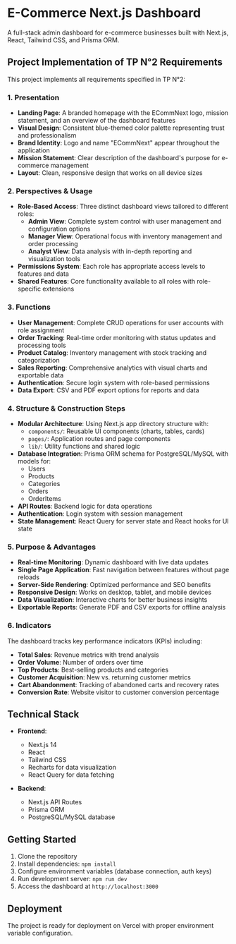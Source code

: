 
# E-Commerce Next.js Dashboard

A full-stack admin dashboard for e-commerce businesses built with Next.js, React, Tailwind CSS, and Prisma ORM.

## Project Implementation of TP N°2 Requirements

This project implements all requirements specified in TP N°2:

### 1. Presentation

- **Landing Page**: A branded homepage with the ECommNext logo, mission statement, and an overview of the dashboard features
- **Visual Design**: Consistent blue-themed color palette representing trust and professionalism
- **Brand Identity**: Logo and name "ECommNext" appear throughout the application
- **Mission Statement**: Clear description of the dashboard's purpose for e-commerce management
- **Layout**: Clean, responsive design that works on all device sizes

### 2. Perspectives & Usage

- **Role-Based Access**: Three distinct dashboard views tailored to different roles:
  - **Admin View**: Complete system control with user management and configuration options
  - **Manager View**: Operational focus with inventory management and order processing
  - **Analyst View**: Data analysis with in-depth reporting and visualization tools
- **Permissions System**: Each role has appropriate access levels to features and data
- **Shared Features**: Core functionality available to all roles with role-specific extensions

### 3. Functions

- **User Management**: Complete CRUD operations for user accounts with role assignment
- **Order Tracking**: Real-time order monitoring with status updates and processing tools
- **Product Catalog**: Inventory management with stock tracking and categorization
- **Sales Reporting**: Comprehensive analytics with visual charts and exportable data
- **Authentication**: Secure login system with role-based permissions
- **Data Export**: CSV and PDF export options for reports and data

### 4. Structure & Construction Steps

- **Modular Architecture**: Using Next.js app directory structure with:
  - `components/`: Reusable UI components (charts, tables, cards)
  - `pages/`: Application routes and page components
  - `lib/`: Utility functions and shared logic
- **Database Integration**: Prisma ORM schema for PostgreSQL/MySQL with models for:
  - Users
  - Products
  - Categories
  - Orders
  - OrderItems
- **API Routes**: Backend logic for data operations
- **Authentication**: Login system with session management
- **State Management**: React Query for server state and React hooks for UI state

### 5. Purpose & Advantages

- **Real-time Monitoring**: Dynamic dashboard with live data updates
- **Single Page Application**: Fast navigation between features without page reloads
- **Server-Side Rendering**: Optimized performance and SEO benefits
- **Responsive Design**: Works on desktop, tablet, and mobile devices
- **Data Visualization**: Interactive charts for better business insights
- **Exportable Reports**: Generate PDF and CSV exports for offline analysis

### 6. Indicators

The dashboard tracks key performance indicators (KPIs) including:

- **Total Sales**: Revenue metrics with trend analysis
- **Order Volume**: Number of orders over time
- **Top Products**: Best-selling products and categories
- **Customer Acquisition**: New vs. returning customer metrics
- **Cart Abandonment**: Tracking of abandoned carts and recovery rates
- **Conversion Rate**: Website visitor to customer conversion percentage

## Technical Stack

- **Frontend**:
  - Next.js 14
  - React
  - Tailwind CSS
  - Recharts for data visualization
  - React Query for data fetching

- **Backend**:
  - Next.js API Routes
  - Prisma ORM
  - PostgreSQL/MySQL database

## Getting Started

1. Clone the repository
2. Install dependencies: `npm install`
3. Configure environment variables (database connection, auth keys)
4. Run development server: `npm run dev`
5. Access the dashboard at `http://localhost:3000`

## Deployment

The project is ready for deployment on Vercel with proper environment variable configuration.
